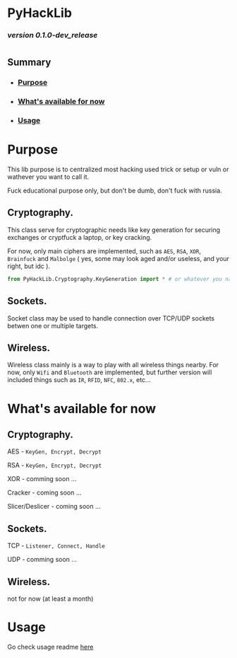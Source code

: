 # <b>PyHackLib</b>
### <b><i>version 0.1.0-dev_release</i></b>
#
## Summary

- ### [Purpose](https://github.com/Retr0Kr0dy/PyHackLib#purpose-1)

- ### [What's available for now](https://github.com/Retr0Kr0dy/PyHackLib#whats-available-for-now-1) 

 - ### [Usage](https://github.com/Retr0Kr0dy/PyHackLib/blob/main/docs/usage.md)

# Purpose

This lib purpose is to centralized most hacking used trick or setup or vuln or wathever you want to call it.

Fuck educational purpose only, but don't be dumb, don't fuck with russia.

## Cryptography.

This class serve for cryptographic needs like key generation for securing exchanges or cryptfuck a laptop, or key cracking.

For now, only main ciphers are implemented, such as `AES`, `RSA`, `XOR`, `Brainfuck` and `Malbolge` ( yes, some may look aged and/or useless, and your right, but idc ).

```python
from PyHackLib.Cryptography.KeyGeneration import * # or whatever you named it
```

## Sockets.

Socket class may be used to handle connection over TCP/UDP sockets betwen one or multiple targets.

## Wireless.

Wireless class mainly is a way to play with all wireless things nearby.
For now, only `Wifi` and `Bluetooth` are implemented, but further version will included things such as `IR`, `RFID`, `NFC`, `802.x`, etc...



# What's available for now 

## Cryptography.

AES - `KeyGen, Encrypt, Decrypt`

RSA - `KeyGen, Encrypt, Decrypt`

XOR - comming soon ...

Cracker - coming soon ...

Slicer/Deslicer - coming soon ...

## Sockets.

TCP - `Listener, Connect, Handle`

UDP - comming soon ...

## Wireless.

not for now (at least a month)

# Usage

Go check usage readme [here](https://github.com/Retr0Kr0dy/PyHackLib/blob/main/docs/usage.md)
